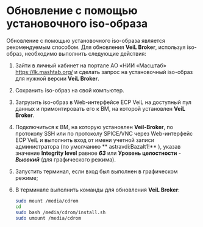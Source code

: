 # Обновление с помощью установочного iso-образа 

Обновление с помощью установочного iso-образа является рекомендуемым способом.
Для обновления **VeiL Broker**, используя iso-образ, необходимо выполнить следующие действия:

1. Зайти в личный кабинет на портале АО «НИИ «Масштаб» https://lk.mashtab.org/ и сделать запрос на установочный iso-образ для нужной версии **VeiL Broker**.
2. Сохранить iso-образ на свой компьютер.
3. Загрузить iso-образ в Web-интерфейсе ECP VeiL на доступный пул данных и примонтировать его к ВМ, на которой установлен **VeiL Broker**.
4. Подключиться к ВМ, на которую установлен **Veil-Broker**, по протоколу SSH или по протоколу SPICE/VNC через Web-интерфейс 
   ECP VeiL и выполнить вход от имени учетной записи администратора (по умолчанию ** astravdi:Bazalt1!** ), указав значение **Integrity level** равное **_63_** или **Уровень целостности** - **_Высокий_** (для графического режима).
5. Запустить терминал, если вход был выполнен в графическом режиме;
6. В терминале выполнить команды для обновления **VeiL Broker**:
    
    ```bash
    sudo mount /media/cdrom
    cd
    sudo bash /media/cdrom/install.sh
    sudo umount /media/cdrom
    ```
    

